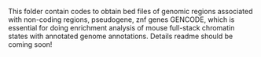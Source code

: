 This folder contain codes to obtain bed files of genomic regions associated with non-coding regions, pseudogene, znf genes GENCODE, which is essential for doing enrichment analysis of mouse full-stack chromatin states with annotated genome annotations. Details readme should be coming soon!